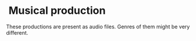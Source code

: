 # <img alt="" src="https://win98icons.alexmeub.com/icons/png/computer_musical_keyboard-2.png">&nbsp;Musical production
These productions are present as audio files. Genres of them might be very different.
